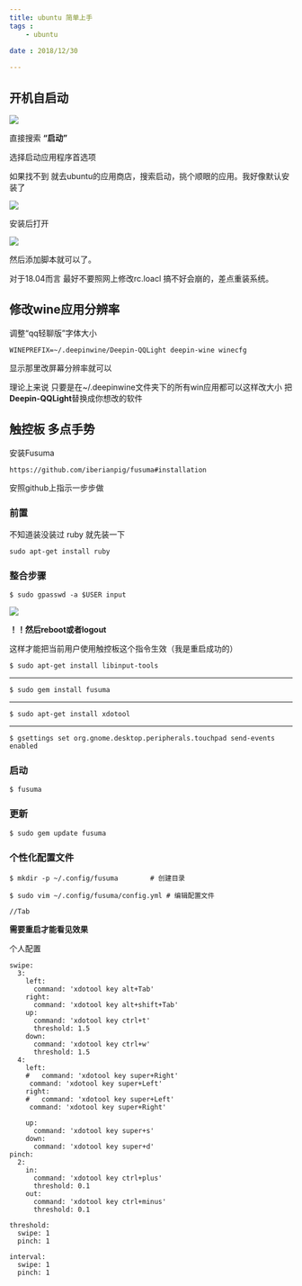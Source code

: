 ```yaml
---
title: ubuntu 简单上手
tags :
    - ubuntu
    
date : 2018/12/30

---
```


## 开机自启动

![](http://hub.syzhong.com:8000/nextcloud/index.php/s/JbTiYyeSdfmfqRm/preview)

<!--more-->
直接搜索 **“启动”**

选择启动应用程序首选项

如果找不到 就去ubuntu的应用商店，搜索启动，挑个顺眼的应用。我好像默认安装了

![](http://hub.syzhong.com:8000/nextcloud/index.php/s/j79AqW75etH5FPn/preview)

安装后打开


![](http://hub.syzhong.com:8000/nextcloud/index.php/s/aGEJF7geo6qSyaz/preview)

然后添加脚本就可以了。

对于18.04而言
最好不要照网上修改rc.loacl 搞不好会崩的，差点重装系统。

## 修改wine应用分辨率

调整“qq轻聊版”字体大小

    WINEPREFIX=~/.deepinwine/Deepin-QQLight deepin-wine winecfg

显示那里改屏幕分辨率就可以

理论上来说 只要是在~/.deepinwine文件夹下的所有win应用都可以这样改大小
把 **Deepin-QQLight**替换成你想改的软件


## 触控板 多点手势

安装Fusuma

    https://github.com/iberianpig/fusuma#installation

安照github上指示一步步做

### 前置
不知道装没装过 ruby 就先装一下

    sudo apt-get install ruby



### 整合步骤

    $ sudo gpasswd -a $USER input

![](http://hub.syzhong.com:8000/nextcloud/index.php/s/cqbGgNS93qHn2HB/preview)

**！！然后reboot或者logout**

这样才能把当前用户使用触控板这个指令生效（我是重启成功的）
    
    $ sudo apt-get install libinput-tools
---------------------
    $ sudo gem install fusuma
------------------
    $ sudo apt-get install xdotool
------------------------
    $ gsettings set org.gnome.desktop.peripherals.touchpad send-events enabled


### 启动

    $ fusuma

### 更新

    $ sudo gem update fusuma

### 个性化配置文件
    
    $ mkdir -p ~/.config/fusuma        # 创建目录 
    
    $ sudo vim ~/.config/fusuma/config.yml # 编辑配置文件
    
    //Tab
**需要重启才能看见效果**


个人配置
``` 
swipe:
  3: 
    left: 
      command: 'xdotool key alt+Tab'
    right: 
      command: 'xdotool key alt+shift+Tab'
    up: 
      command: 'xdotool key ctrl+t'
      threshold: 1.5
    down: 
      command: 'xdotool key ctrl+w'
      threshold: 1.5
  4:
    left:
    #   command: 'xdotool key super+Right'
     command: 'xdotool key super+Left'
    right:
    #   command: 'xdotool key super+Left'
     command: 'xdotool key super+Right'

    up: 
      command: 'xdotool key super+s'
    down: 
      command: 'xdotool key super+d'
pinch:
  2:
    in:
      command: 'xdotool key ctrl+plus'
      threshold: 0.1
    out:
      command: 'xdotool key ctrl+minus'
      threshold: 0.1

threshold:
  swipe: 1
  pinch: 1

interval:
  swipe: 1
  pinch: 1
```























